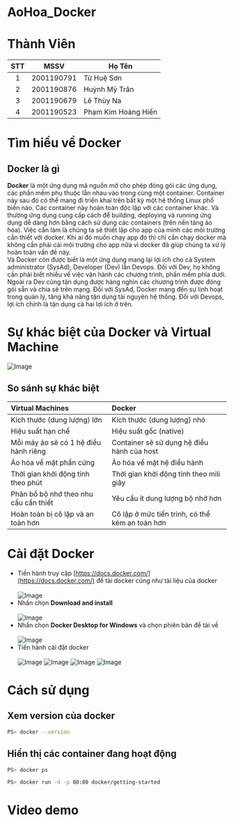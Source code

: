 # AoHoa_Docker
# Thành Viên
| STT   | MSSV          | Họ Tên                |
| :---: | :---:         | ---                   |
| 1     | 2001190791    | Từ Huệ Sơn            |
| 2     | 2001190876    | Huỳnh Mỹ Trân         |
| 3     | 2001190679    | Lê Thùy Na            |
| 4     | 2001190523    | Phạm Kim Hoàng Hiến   |
# Tìm hiểu về Docker
## Docker là gì
**Docker** là một ứng dụng mã nguồn mở cho phép đóng gói các ứng dụng, các phần mềm phụ thuộc lẫn nhau vào trong cùng một container. Container này sau đó có thể mang đi triển khai trên bất kỳ một hệ thống Linux phổ biến nào. Các container này hoàn toàn độc lập với các container khác. Và thường ứng dụng cung cấp cách để building, deploying và running ứng dụng dễ dàng hơn bằng cách sử dụng các containers (trên nền tảng ảo hóa). Việc cần làm là chúng ta sẽ thiết lập cho app của mình các môi trường cần thiết với docker. Khi ai đó muốn chạy app đó thì chỉ cần chạy docker mà không cần phải cài môi trường cho app nữa vì docker đã giúp chúng ta xử lý hoàn toàn vấn đề này.<br>
Và Docker còn được biết là một ứng dụng mang lại lợi ích cho cả System administrator (SysAd), Developer (Dev) lẫn Devops. Đối với Dev, họ không cần phải biết nhiều về việc vận hành các chương trình, phần mềm phía dưới. Ngoài ra Dev cũng tận dụng được hàng nghìn các chương trình được đóng gói sẵn và chia sẻ trên mạng. Đối với SysAd, Docker mang đến sự linh hoạt trong quản lý, tăng khả năng tận dụng tài nguyên hệ thống. Đối với Devops, lợi ích chính là tận dụng cả hai lợi ích ở trên. 
# Sự khác biệt của Docker và Virtual Machine 
![Image](Images/KhacBiet_Docker_VirtualMachines.jpg)
## So sánh sự khác biệt
| Virtual Machines | Docker |
| :--- | :--- |
| Kích thước (dung lượng) lớn | Kích thước (dung lượng) nhỏ | 
| Hiệu suất hạn chế | Hiệu suất gốc (native) | 
| Mỗi máy ảo sẽ có 1 hệ điều hành riêng | Container sẽ sử dụng hệ điều hành của host | 
| Ảo hóa về mặt phần cứng | Ảo hóa về mặt hệ điều hành |
| Thời gian khởi động tính theo phút | Thời gian khởi động tính theo mili giây |
| Phân bổ bộ nhớ theo nhu cầu cần thiết | Yêu cầu ít dung lượng bộ nhớ hơn |
| Hoàn toàn bị cô lập và an toàn hơn | Cô lập ở mức tiến trình, có thể kém an toàn hơn |
# Cài đặt Docker
- Tiến hành truy cập [https://docs.docker.com/](https://docs.docker.com/) để tải docker cũng như tài liệu của docker<br/><br/>
![Image](Images/truyCapWebsite.jpg)
- Nhấn chọn **Download and install**<br/><br/>
![Image](Images/getStarted.jpg)
- Nhấn chọn **Docker Desktop for Windows** và chọn phiên bản để tải về<br/><br/>
![Image](Images/chonPhienBan.jpg)
- Tiến hành cài đặt docker<br/><br/>
![Image](Images/TienHanhInstall_1.jpg)
![Image](Images/TienHanhInstall_2.jpg)
![Image](Images/TienHanhInstall_3.jpg)
![Image](Images/TienHanhInstall_4.jpg)
# Cách sử dụng
## Xem version của docker
```bash
PS> docker --version
```
## Hiển thị các container đang hoạt động
```bash
PS> docker ps
```

```bash
PS> docker run -d -p 80:80 docker/getting-started
```
# Video demo